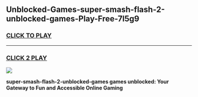 
## Unblocked-Games-super-smash-flash-2-unblocked-games-Play-Free-7l5g9
<h3>
<a href="https://premium76.site?title=super-smash-flash-2-unblocked-games&ref=19M">CLICK TO PLAY</a></h3>
<hr>

<h3>
<a href="https://premium76.site?title=super-smash-flash-2-unblocked-games&ref=19M">CLICK 2 PLAY</a>
  
</h3>

<a href="https://premium76.site?title=super-smash-flash-2-unblocked-games&ref=19M"><img src="https://clearcache.store/games.png"></a>


**super-smash-flash-2-unblocked-games games unblocked: Your Gateway to Fun and Accessible Online Gaming**
